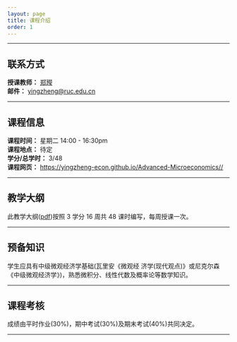 ```yaml
---
layout: page
title: 课程介绍
order: 1
---
```

***

## 联系方式
**授课教师：** [郑㼆](https://yingzheng-econ.github.io)  
**邮件：** [yingzheng@ruc.edu.cn](mailto:yingzheng@ruc.edu.cn)

***

## 课程信息
**课程时间：** 星期二 14:00 - 16:30pm  
**课程地点：** 待定  
**学分/总学时：** 3/48  
 **课程网页：** https://yingzheng-econ.github.io/Advanced-Microeconomics//

***

## 教学大纲
此教学大纲([pdf](/Empirical-IO-Course/Syllabus-Microeconomics-2024-Fall-RUC.pdf))按照 3 学分 16 周共 48 课时编写，每周授课一次。

***

## 预备知识 
学生应具有中级微观经济学基础(瓦里安《微观经 济学(现代观点)》或尼克尔森《中级微观经济学》)，熟悉微积分、线性代数及概率论等数学知识。

***

## 课程考核  
成绩由平时作业(30%)，期中考试(30%)及期末考试(40%)共同决定。

***
